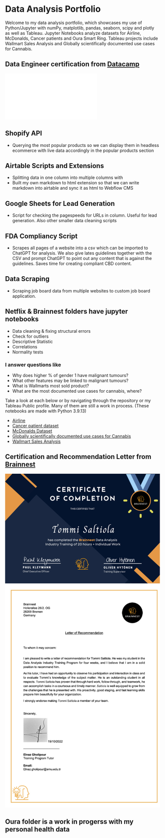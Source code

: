 # Data Analysis Portfolio

Welcome to my data analysis portfolio, which showcases my use of Python/Jupyter with numPy, matplotlib, pandas, seaborn, scipy and plotly as well as Tableau. Jupyter Notebooks analyze datasets for Airline, McDonalds, Cancer patients and Oura Smart Ring. Tableau projects include Wallmart Sales Analysis and Globally scientifically documented use cases for Cannabis. 

## Data Engineer certification from [Datacamp](https://www.datacamp.com/)
![](DEA0017031997389.pdf)

## Shopify API
- Querying the most popular products so we can display them in headless ecommerce with live data accordingly in the popular products section

## Airtable Scripts and Extensions
- Splitting data in one column into multiple columns with
- Built my own markdown to html extension so that we can write markdown into airtable and sync it as html to Webflow CMS

## Google Sheets for Lead Generation
- Script for checking the pagespeeds for URLs in column. Useful for lead generation. Also other smaller data cleaning scripts

## FDA Compliancy Script 
- Scrapes all pages of a website into a csv which can be imported to ChatGPT for analysis. We also give lates guidelines together with the CSV and prompt ChatGPT to point out any content that is against the guidelines. Saves time for creating compliant CBD content.

## Data Scraping
- Scraping job board data from multiple websites to custom job board application.

## Netflix & Brainnest folders have jupyter notebooks
- Data cleaning & fixing structural errors
- Check for outliers
- Descriptive Statistic
- Correlations
- Normality tests

### I answer questions like
- Why does higher % of gender 1 have malignant tumours?
- What other features may be linked to malignant tumours?
- What is Wallmarts most sold product?
- What are the most documented use cases for cannabis, where?

Take a look at each below or by navigating through the repository or my Tableau Public profile. Many of them are still a work in process. (These notebooks are made with Python 3.9.13)

- [Airline](https://github.com/Saltiola7/Data-Analysis-Portfolio/blob/main/Brainnest/airline.ipynb)
- [Cancer patient dataset](https://github.com/Saltiola7/Data-Analysis-Portfolio/blob/main/Brainnest/cancer-patient-dataset.ipynb)
- [McDonalds Dataset](https://github.com/Saltiola7/Data-Analysis-Portfolio/blob/main/Brainnest/mcdonalds.ipynb)
- [Globally scientifically documented use cases for Cannabis](https://public.tableau.com/views/UseofdifferentpartsofCannabisfordifferentmedicalusesindifferentcountries/Sheet8?:language=en-US&:display_count=n&:origin=viz_share_link)
- [Wallmart Sales Analysis](https://public.tableau.com/views/WallmartSalesAnalysis_16593931691930/Story1?:language=en-US&:display_count=n&:origin=viz_share_link)

## Certification and Recommendation Letter from [Brainnest](https://www.brainnest.consulting/)
![](Brainnest/Tommi-Saltiola-Data-Analysis-Industry-Training.jpg)
![](Brainnest/Recommendation-Letter.jpg)

## Oura folder is a work in progerss with my personal health data